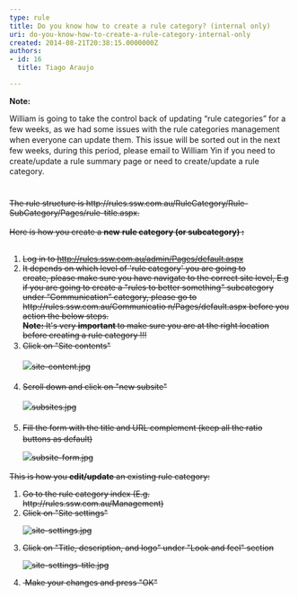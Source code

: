 ```yaml
---
type: rule
title: Do you know how to create a rule category? (internal only)
uri: do-you-know-how-to-create-a-rule-category-internal-only
created: 2014-08-21T20:38:15.0000000Z
authors:
- id: 16
  title: Tiago Araujo

---
```




<span class='intro'> <strong> Note&#58;&#160;</strong><div><span style="line-height&#58;18.9090900421143px;">William is going to take the control back of updating “rule categories” for a few weeks, as we had some issues with the rule categories management​ when everyone can update them. This issue will be sorted out in the next few weeks, during this period, please email to William Yin&#160;if you need to create/update a rule summary page or need to create/update a rule category.<br>​<br></span></div><div><span style="line-height&#58;18.9090900421143px;"><br></span></div><div><div><div><span style="text-decoration&#58;line-through;">The rule structure is&#160;http&#58;//rules.ssw.com.au/RuleCategory/Rule-SubCategory/Pages/rule-title.aspx.</span><div style="text-decoration&#58;line-through;"><br></div><div><span style="text-decoration&#58;line-through;">Here is how you&#160;create&#160;a </span><b style="text-decoration&#58;line-through;">new</b><span style="text-decoration&#58;line-through;"> </span><b style="text-decoration&#58;line-through;">rule category (or subcategory) &#58;</b><b></b></div><div><b><br></b></div></div></div></div> </span>

<ol style="text-decoration&#58;line-through;"><li>Log in to&#160;<span class="s2" style="text-decoration&#58;line-through;"><a href="/admin/Pages/default.aspx">http&#58;//rules.ssw.com.au/admin/Pages/default.aspx </a></span></li><li><span class="s2"></span>It depends on which level of 'rule category' you are going to create,&#160;please make sure you have navigate to the correct site level,&#160;E.g if you are going to create a &quot;<span class="ssw15-rteStyle-Highlight" style="text-decoration&#58;line-through;">rules to better something</span>&quot; subcategory under&#160;“<span class="ssw15-rteStyle-Highlight" style="text-decoration&#58;line-through;">Communication</span>” category, please&#160;go to http&#58;//rules.ssw.com.au/<span class="ssw15-rteStyle-Highlight" style="text-decoration&#58;line-through;">Communicatio n</span>/Pages/default.aspx before you action the below steps.<br><strong>Note&#58;</strong>&#160;It's very&#160;<strong>important&#160;</strong>to make sure you are at the right location before creating a rule category !!!</li><li> 
      <span style="line-height&#58;1.6;">Click on &quot;Site contents&quot;<br>
      <dl class="image" style="text-decoration&#58;line-through;"><dt><img src="/PublishingImages/site-content.jpg" alt="site-content.jpg" /> </dt></dl></span></li><li> 
      <span style="line-height&#58;1.6;">Scroll down and click on &quot;new subsite&quot;<br> 
         <dl class="image" style="text-decoration&#58;line-through;"><dt> <img src="/PublishingImages/subsites.jpg" alt="subsites.jpg" /> </dt></dl></span></li><li> 
      <span style="line-height&#58;1.6;">Fill the form with the title and URL complement (keep all the ratio buttons as default)<br> 
         <dl class="image" style="text-decoration&#58;line-through;"><dt> <img src="/PublishingImages/subsite-form.jpg" alt="subsite-form.jpg" /> </dt></dl></span></li></ol><p style="text-decoration&#58;line-through;">This is how you <b>edit/update</b>&#160;an existing rule category&#58;</p><ol style="text-decoration&#58;line-through;"><li>Go to the rule category index (E.g. http&#58;//rules.ssw.com.au/Management)</li><li>Click on &quot;Site settings&quot;<br> 
      <dl class="image" style="text-decoration&#58;line-through;"><dt> <img src="/PublishingImages/site-settings.jpg" alt="site-settings.jpg" /> </dt></dl></li><li>Click on &quot;Title, description, and logo&quot; under &quot;Look and feel&quot; section<br> 
      <dl class="image" style="text-decoration&#58;line-through;"><dt> <img src="/PublishingImages/site-settings-title.jpg" alt="site-settings-title.jpg" /> </dt></dl></li><li>&#160;Make your changes and press &quot;OK&quot;</li></ol>


